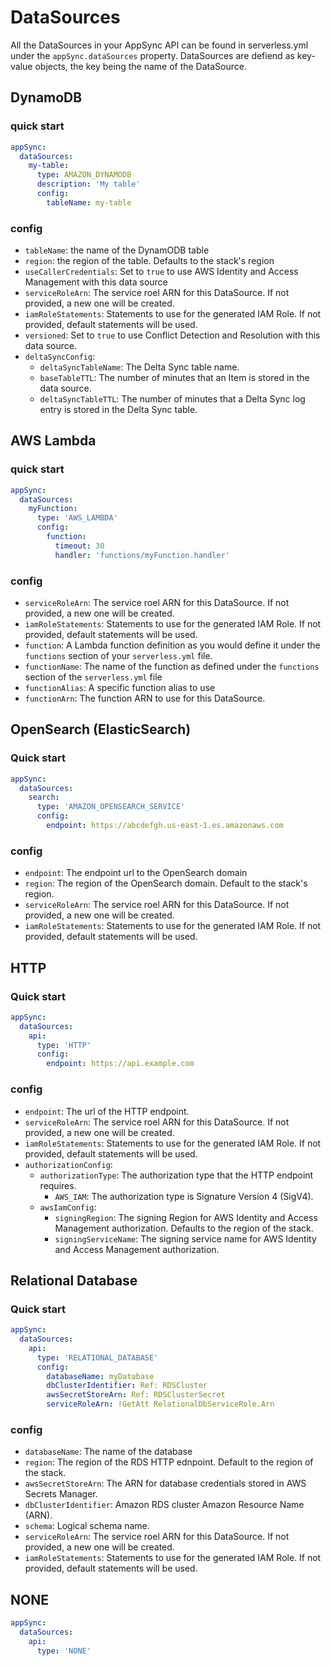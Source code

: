 # DataSources

All the DataSources in your AppSync API can be found in serverless.yml under the `appSync.dataSources` property. DataSources are defiend as key-value objects, the key being the name of the DataSource.

## DynamoDB

### quick start

```yaml
appSync:
  dataSources:
    my-table:
      type: AMAZON_DYNAMODB
      description: 'My table'
      config:
        tableName: my-table
```

### config

- `tableName`: the name of the DynamODB table
- `region`: the region of the table. Defaults to the stack's region
- `useCallerCredentials`: Set to `true` to use AWS Identity and Access Management with this data source
- `serviceRoleArn`: The service roel ARN for this DataSource. If not provided, a new one will be created.
- `iamRoleStatements`: Statements to use for the generated IAM Role. If not provided, default statements will be used.
- `versioned`: Set to `true` to use Conflict Detection and Resolution with this data source.
- `deltaSyncConfig`:
  - `deltaSyncTableName`: The Delta Sync table name.
  - `baseTableTTL`: The number of minutes that an Item is stored in the data source.
  - `deltaSyncTableTTL`: The number of minutes that a Delta Sync log entry is stored in the Delta Sync table.

## AWS Lambda

### quick start

```yaml
appSync:
  dataSources:
    myFunction:
      type: 'AWS_LAMBDA'
      config:
        function:
          timeout: 30
          handler: 'functions/myFunction.handler'
```

### config

- `serviceRoleArn`: The service roel ARN for this DataSource. If not provided, a new one will be created.
- `iamRoleStatements`: Statements to use for the generated IAM Role. If not provided, default statements will be used.
- `function`: A Lambda function definition as you would define it under the `functions` section of your `serverless.yml` file.
- `functionName`: The name of the function as defined under the `functions` section of the `serverless.yml` file
- `functionAlias`: A specific function alias to use
- `functionArn`: The function ARN to use for this DataSource.

## OpenSearch (ElasticSearch)

### Quick start

```yaml
appSync:
  dataSources:
    search:
      type: 'AMAZON_OPENSEARCH_SERVICE'
      config:
        endpoint: https://abcdefgh.us-east-1.es.amazonaws.com
```

### config

- `endpoint`: The endpoint url to the OpenSearch domain
- `region`: The region of the OpenSearch domain. Default to the stack's region.
- `serviceRoleArn`: The service roel ARN for this DataSource. If not provided, a new one will be created.
- `iamRoleStatements`: Statements to use for the generated IAM Role. If not provided, default statements will be used.

## HTTP

### Quick start

```yaml
appSync:
  dataSources:
    api:
      type: 'HTTP'
      config:
        endpoint: https://api.example.com
```

### config

- `endpoint`: The url of the HTTP endpoint.
- `serviceRoleArn`: The service roel ARN for this DataSource. If not provided, a new one will be created.
- `iamRoleStatements`: Statements to use for the generated IAM Role. If not provided, default statements will be used.
- `authorizationConfig`:
  - `authorizationType`: The authorization type that the HTTP endpoint requires.
    - `AWS_IAM`: The authorization type is Signature Version 4 (SigV4).
  - `awsIamConfig`:
    - `signingRegion`: The signing Region for AWS Identity and Access Management authorization. Defaults to the region of the stack.
    - `signingServiceName`: The signing service name for AWS Identity and Access Management authorization.

## Relational Database

### Quick start

```yaml
appSync:
  dataSources:
    api:
      type: 'RELATIONAL_DATABASE'
      config:
        databaseName: myDatabase
        dbClusterIdentifier: Ref: RDSCluster
        awsSecretStoreArn: Ref: RDSClusterSecret
        serviceRoleArn: !GetAtt RelationalDbServiceRole.Arn
```

### config

- `databaseName`: The name of the database
- `region`: The region of the RDS HTTP ednpoint. Default to the region of the stack.
- `awsSecretStoreArn`: The ARN for database credentials stored in AWS Secrets Manager.
- `dbClusterIdentifier`: Amazon RDS cluster Amazon Resource Name (ARN).
- `schema`: Logical schema name.
- `serviceRoleArn`: The service roel ARN for this DataSource. If not provided, a new one will be created.
- `iamRoleStatements`: Statements to use for the generated IAM Role. If not provided, default statements will be used.

## NONE

```yaml
appSync:
  dataSources:
    api:
      type: 'NONE'
```
